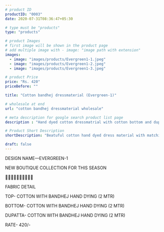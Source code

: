 ```yaml
---
# product ID
productID: "0003"
date: 2020-07-31T08:36:47+05:30

# type must be "products"
type: "products"

# product Images
# first image will be shown in the product page
# add multiple image with - image: "image path with extension"
images:
  - image: "images/products/Evergreen1-1.jpeg"
  - image: "images/products/Evergreen1-2.jpeg"
  - image: "images/products/Evergreen1-3.jpeg"

# product Price
price: "Rs. 420"
priceBefore: ""

title: "Cotton bandhej dressmaterial (Evergreen-1)"

# wholesale at end 
url: "cotton bandhej dressmaterial wholesale"

# meta description for google search product list page
description : "Hand dyed cotton dressmatrial with cotton bottom and dupatta"

# Product Short Description
shortDescription: "Beatuful cotton hand dyed dress material with matching cotton bottom and dupatta."

draft: false
---
```

DESIGN NAME—EVERGREEN-1

NEW BOUTIQUE COLLECTION FOR THIS SEASON

🌷🌷🌷🌷🌷🌷🌷🌷🌷🌷

FABRIC DETAIL

TOP- COTTON WITH BANDHEJ HAND DYING (2 MTR)

BOTTOM- COTTON WITH BANDHEJ HAND DYING (2 MTR)

DUPATTA- COTTON WITH BANDHEJ HAND DYING (2 MTR)

RATE- 420/-


